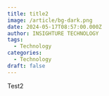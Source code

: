 ```yaml
---
title: title2
image: /article/bg-dark.png
date: 2024-05-17T08:57:00.000Z
author: INSIGHTURE TECHNOLOGY
tags:
  - Technology
categories:
  - Technology
draft: false
---
```

Test2
